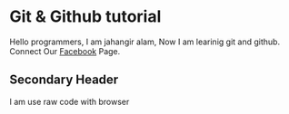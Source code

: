 # Git & Github tutorial
Hello programmers, I am jahangir alam, Now I am learinig git and github.
Connect Our [Facebook](https://github.com/sm-jahangir/git-tutorial) Page.

## Secondary Header
I am use raw code with browser
